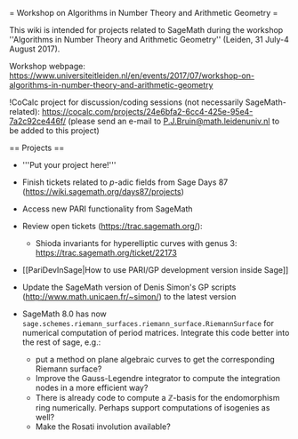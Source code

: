 = Workshop on Algorithms in Number Theory and Arithmetic Geometry =

This wiki is intended for projects related to SageMath during the workshop ''Algorithms in Number Theory and Arithmetic Geometry'' (Leiden, 31 July-4 August 2017).

Workshop webpage:
https://www.universiteitleiden.nl/en/events/2017/07/workshop-on-algorithms-in-number-theory-and-arithmetic-geometry

!CoCalc project for discussion/coding sessions (not necessarily SageMath-related): https://cocalc.com/projects/24e6bfa2-6cc4-425e-95e4-7a2c92ce446f/
(please send an e-mail to P.J.Bruin@math.leidenuniv.nl to be added to this project)

== Projects ==

 * '''Put your project here!'''

 * Finish tickets related to $p$-adic fields from Sage Days 87 (https://wiki.sagemath.org/days87/projects)

 * Access new PARI functionality from SageMath

 * Review open tickets (https://trac.sagemath.org/):

   * Shioda invariants for hyperelliptic curves with genus 3: https://trac.sagemath.org/ticket/22173

 * [[PariDevInSage|How to use PARI/GP development version inside Sage]]

 * Update the SageMath version of Denis Simon's GP scripts (http://www.math.unicaen.fr/~simon/) to the latest version

 * SageMath 8.0 has now `sage.schemes.riemann_surfaces.riemann_surface.RiemannSurface` for numerical computation of period matrices. Integrate this code better into the rest of sage, e.g.:
   * put a method on plane algebraic curves to get the corresponding Riemann surface?
   * Improve the Gauss-Legendre integrator to compute the integration nodes in a more efficient way?
   * There is already code to compute a $\mathbb{Z}$-basis for the endomorphism ring numerically. Perhaps support computations of isogenies as well?
   * Make the Rosati involution available?
